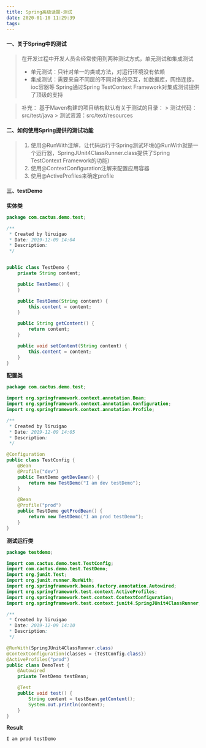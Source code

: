 ```yaml
---
title: Spring高级话题-测试
date: 2020-01-10 11:29:39
tags:
---
```

#### 一、关于Spring中的测试
> 在开发过程中开发人员会经常使用到两种测试方式，单元测试和集成测试
> * 单元测试：只针对单一的类或方法，对运行环境没有依赖
> * 集成测试：需要来自不同层的不同对象的交互，如数据库，网络连接，ioc容器等
> Spring通过Spring TestContext Framework对集成测试提供了顶级的支持


> 补充： 基于Maven构建的项目结构默认有关于测试的目录：
    > 测试代码：src/test/java
    > 测试资源：src/text/resources

#### 二、如何使用Spring提供的测试功能
> 1. 使用@RunWith注解，让代码运行于Spring测试环境(@RunWith就是一个运行器，SpringJUnit4ClassRunner.class提供了Spring TestContext Framework的功能)
> 2. 使用@ContextConfiguration注解来配置应用容器
> 3. 使用@ActiveProfiles来确定profile

#### 三、testDemo

**实体类**
```java
package com.cactus.demo.test;

/**
 * Created by liruigao
 * Date: 2019-12-09 14:04
 * Description:
 */


public class TestDemo {
    private String content;

    public TestDemo() {
    }

    public TestDemo(String content) {
        this.content = content;
    }

    public String getContent() {
        return content;
    }

    public void setContent(String content) {
        this.content = content;
    }
}

```

**配置类**
```java
package com.cactus.demo.test;

import org.springframework.context.annotation.Bean;
import org.springframework.context.annotation.Configuration;
import org.springframework.context.annotation.Profile;

/**
 * Created by liruigao
 * Date: 2019-12-09 14:05
 * Description:
 */

@Configuration
public class TestConfig {
    @Bean
    @Profile("dev")
    public TestDemo getDevBean() {
        return new TestDemo("I am dev testDemo");
    }

    @Bean
    @Profile("prod")
    public TestDemo getProdBean() {
        return new TestDemo("I am prod testDemo");
    }
}

```

**测试运行类**
```java
package testdemo;

import com.cactus.demo.test.TestConfig;
import com.cactus.demo.test.TestDemo;
import org.junit.Test;
import org.junit.runner.RunWith;
import org.springframework.beans.factory.annotation.Autowired;
import org.springframework.test.context.ActiveProfiles;
import org.springframework.test.context.ContextConfiguration;
import org.springframework.test.context.junit4.SpringJUnit4ClassRunner;

/**
 * Created by liruigao
 * Date: 2019-12-09 14:10
 * Description:
 */

@RunWith(SpringJUnit4ClassRunner.class)
@ContextConfiguration(classes = {TestConfig.class})
@ActiveProfiles("prod")
public class DemoTest {
    @Autowired
    private TestDemo testBean;

    @Test
    public void test() {
        String content = testBean.getContent();
        System.out.println(content);
    }
}

```

**Result**
```text
I am prod testDemo
```
